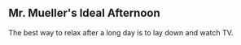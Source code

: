 ## Mr. Mueller's Ideal Afternoon
The best way to relax after a long day is to lay down and watch TV.